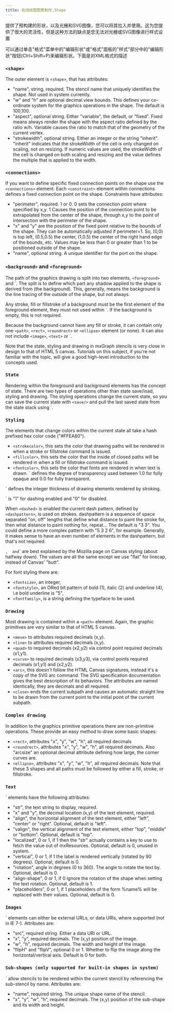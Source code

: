 ```yaml
---
title: 在线绘图图表制作,Shape
---
```



提供了预构建的形状，以及光栅和SVG图像，您可以将其拉入并使用。这为您提供了很大的灵活性，但是这种方法的缺点是您无法对光栅或SVG图像进行样式设置 

可以通过单击"格式"菜单中的"编辑形状"或"格式"面板的"样式"部分中的"编辑形状"按钮(Ctrl+Shift+P)来编辑形状。下面是对XML格式的描述 


### `<shape>`

The outer element is `<shape>`,  that has attributes:

- "name", string, required. The stencil name that uniquely identifies the shape. Not used in system currently.
- "w" and "h" are optional decimal view bounds. This defines your co-ordinate system for the graphics operations in the shape. The default is 100,100.
- "aspect", optional string. Either "variable", the default, or "fixed". Fixed means always render the shape with the aspect ratio defined by the ratio w/h. Variable causes the ratio to match that of the geometry of the current vertex.
- "strokewidth", optional string. Either an integer or the string "inherit". "inherit" indicates that the strokeWidth of the cell is only changed on scaling, not on resizing. If numeric values are used, the strokeWidth of the cell is changed on both scaling and resizing and the value defines the multiple that is applied to the width.

### `<connections>`

If you want to define specific fixed connection points on the shape use the `<connections>` element. Each `<constraint>` element within connections defines a fixed connection point on the shape. Constraints have attributes:

- "perimeter", required. 1 or 0. 0 sets the connection point where specified by x,y. 1 Causes the position of the connection point to be extrapolated from the center of the shape, through x,y to the point of intersection with the perimeter of the shape.
- "x" and "y" are the position of the fixed point relative to the bounds of the shape. They can be automatically adjusted if perimeter=1. So, (0,0) is top left, (0.5,0.5) the center, (1,0.5) the center of the right hand edge of the bounds, etc. Values may be less than 0 or greater than 1 to be positioned outside of the shape.
- "name", optional string. A unique identifier for the port on the shape.

### `<background>` and `<foreground>`

The path of the graphics drawing is split into two elements, `<foreground>` and `<background>. The split is to define which part any shadow applied to the shape is derived from (the background). This, generally, means the background is the line tracing of the outside of the shape, but not always.

Any stroke, fill or fillstroke of a background must be the first element of the foreground element, they must not used within `<background>. If the background is empty, this is not required.

Because the background cannot have any fill or stroke, it can contain only one `<path>`,  `<rect>`,  `<roundrect>` or `<ellipse>` element (or none). It can also not include `<image>`,  `<text>` or `<include-shape>.

Note that the state, styling and drawing in mxGraph stencils is very close in design to that of HTML 5 canvas. Tutorials on this subject, if you're not familiar with the topic, will give a good high-level introduction to the concepts used.

### `State`

Rendering within the foreground and background elements has the concept of state. There are two types of operations other than state save/load, styling and drawing. The styling operations change the current state, so you can save the current state with `<save/>` and pull the last saved state from the state stack using `<restore/>.

### `Styling`

The elements that change colors within the current state all take a hash prefixed hex color code ("#FFEA80").

- `<strokecolor>`,  this sets the color that drawing paths will be rendered in when a stroke or fillstroke command is issued. 
- `<fillcolor>`,  this sets the color that the inside of closed paths will be rendered in when a fill or fillstroke command is issued.
- `<fontcolor>`,  this sets the color that fonts are rendered in when text is drawn.
<alpha>` defines the degree of transparency used between 1.0 for fully opaque and 0.0 for fully transparent.

<strokewidth>` defines the integer thickness of drawing elements rendered by stroking.

<dashed>` is "1" for dashing enabled and "0" for disabled.

When `<dashed>` is enabled the current dash pattern, defined by `<dashpattern>`,  is used on strokes. dashpattern is a sequence of space separated "on, off" lengths that define what distance to paint the stroke for, then what distance to paint nothing for, repeat... The default is "3 3". You could define a more complex pattern with "5 3 2 6", for example. Generally, it makes sense to have an even number of elements in the dashpattern, but that's not required.

<linejoin>`,  `<linecap>` and `<miterlimit>` are best explained by the Mozilla page on Canvas styling (about halfway down). The values are all the same except we use "flat" for linecap, instead of Canvas' "butt".

For font styling there are:

- `<fontsize>`,  an integer,
- `<fontstyle>`,  an ORed bit pattern of bold (1), italic (2) and underline (4), i.e bold underline is "5",
- `<fontfamily>`,  is a string defining the typeface to be used.

### `Drawing`

Most drawing is contained within a `<path>` element. Again, the graphic primitives are very similar to that of HTML 5 canvas.

- `<move>` to attributes required decimals (x,y).
- `<line>` to attributes required decimals (x,y).
- `<quad>` to required decimals (x2,y2) via control point required decimals (x1,y1).
- `<curve>` to required decimals (x3,y3), via control points required decimals (x1,y1) and (x2,y2).
- `<arc>`,  this doesn't follow the HTML Canvas signatures, instead it's a copy of the SVG arc command. The SVG specification documentation gives the best description of its behaviors. The attributes are named identically, they are decimals and all required.
- `<close>` ends the current subpath and causes an automatic straight line to be drawn from the current point to the initial point of the current subpath.

### `Complex drawing`

In addition to the graphics primitive operations there are non-primitive operations. These provide an easy method to draw some basic shapes:

- `<rect>`,  attributes "x", "y", "w", "h", all required decimals
- `<roundrect>`,  attributes "x", "y", "w", "h", all required decimals. Also "arcsize" an optional decimal attribute defining how large, the corner curves are.
- `<ellipse>`,  attributes "x", "y", "w", "h", all required decimals.
Note that these 3 shapes and all paths must be followed by either a fill, stroke, or fillstroke.

### `Text`

<text>` elements have the following attributes:

- "str", the text string to display, required.
- "x" and "y", the decimal location (x,y) of the text element, required.
- "align", the horizontal alignment of the text element, either "left", "center" or "right". Optional, default is "left".
- "valign", the vertical alignment of the text element, either "top", "middle" or "bottom". Optional, default is "top".
- "localized", 0 or 1, if 1 then the "str" actually contains a key to use to fetch the value out of mxResources. Optional, default is 0, unused in system.
- "vertical", 0 or 1, if 1 the label is rendered vertically (rotated by 90 degrees). Optional, default is 0.
- "rotation", angle in degrees (0 to 360). The angle to rotate the text by. Optional, default is 0.
- "align-shape", 0 or 1, if 0 ignore the rotation of the shape when setting the text rotation. Optional, default is 1.
- "placeholders", 0 or 1, if 1 placeholders of the form %name% will be replaced with their values. Optional, default is 0.

### `Images`

<image>` elements can either be external URLs, or data URIs, where supported (not in IE 7-). Attributes are:

- "src", required string. Either a data URI or URL.
- "x", "y", required decimals. The (x,y) position of the image.
- "w", "h", required decimals. The width and height of the image.
- "flipH" and "flipV", optional 0 or 1. Whether to flip the image along the horizontal/vertical axis. Default is 0 for both.

### `Sub-shapes (only supported for built-in shapes in system)`

<include-shape>` allow stencils to be rendered within the current stencil by referencing the sub-stencil by name. Attributes are:

- "name", required string. The unique shape name of the stencil.
- "x", "y", "w", "h", required decimals. The (x,y) position of the sub-shape and its width and height.
